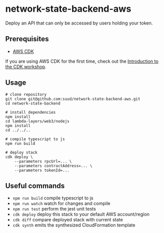 # network-state-backend-aws

Deploy an API that can only be accessed by users holding your token.

## Prerequisites

- [AWS CDK](https://docs.aws.amazon.com/cdk/v2/guide/getting_started.html#getting_started_prerequisites)

If you are using AWS CDK for the first time, check out the [Introduction to the CDK workshop](https://cdkworkshop.com/).

## Usage

```
# clone repository
git clone git@github.com:suud/network-state-backend-aws.git
cd network-state-backend

# install dependencies
npm install
cd lambda-layers/web3/nodejs
npm install
cd ../../..

# compile typescript to js
npm run build

# deploy stack
cdk deploy \
    --parameters rpcUrl=... \
    --parameters contractAddress=... \
    --parameters tokenId=...
```

## Useful commands

 * `npm run build`   compile typescript to js
 * `npm run watch`   watch for changes and compile
 * `npm run test`    perform the jest unit tests
 * `cdk deploy`      deploy this stack to your default AWS account/region
 * `cdk diff`        compare deployed stack with current state
 * `cdk synth`       emits the synthesized CloudFormation template
